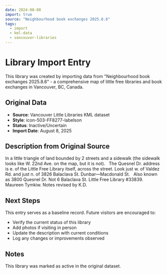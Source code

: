 ```yaml
---
date: 2024-08-08
import: true
source: "Neighbourhood book exchanges 2025.8.6"
tags:
  - import
  - kml-data
  - vancouver-libraries
---
```


# Library Import Entry

This library was created by importing data from "Neighbourhood book exchanges 2025.8.6" - a comprehensive map of little free libraries and book exchanges in Vancouver, BC, Canada.

## Original Data

- **Source**: Vancouver Little Libraries KML dataset
- **Style**: icon-503-FF8277-labelson
- **Status**: Inactive/Uncertain
- **Import Date**: August 8, 2025

## Description from Original Source

In a little triangle of land bounded by 2 streets and a sidewalk (the sidewalk looks like W. 22nd Ave. on the map, but it is not).  
The Quesnel Dr. address is e. of the 
Little Free Library itself, across the street.
Look just w. of Valdez Rd. and 
just n. of 3826 Balaclava St.
Dunbar—Macdonald St.  
Also known as 3800 Quesnel Dr. 
Not 6 Balaclava St.
Little Free Library #33839.  Maureen Tymkiw.
Notes revised by K.D.



## Next Steps

This entry serves as a baseline record. Future visitors are encouraged to:
- Verify the current status of this library
- Add photos if visiting in person
- Update the description with current conditions
- Log any changes or improvements observed

## Notes

This library was marked as active in the original dataset.
